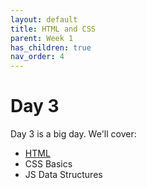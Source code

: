 ```yaml
---
layout: default
title: HTML and CSS
parent: Week 1
has_children: true
nav_order: 4
---
```


# Day 3

Day 3 is a big day. We'll cover:

- [HTML](./html.md)
- CSS Basics
- JS Data Structures
